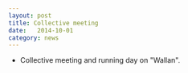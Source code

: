 ```yaml
---
layout: post
title: Collective meeting
date:   2014-10-01
category: news
---
```


* Collective meeting and running day on "Wallan".